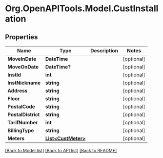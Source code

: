 # Org.OpenAPITools.Model.CustInstallation

## Properties

Name | Type | Description | Notes
------------ | ------------- | ------------- | -------------
**MoveInDate** | **DateTime** |  | [optional] 
**MoveOnDate** | **DateTime?** |  | [optional] 
**InstId** | **int** |  | [optional] 
**InstNickname** | **string** |  | [optional] 
**Address** | **string** |  | [optional] 
**Floor** | **string** |  | [optional] 
**PostalCode** | **string** |  | [optional] 
**PostalDistrict** | **string** |  | [optional] 
**TarifNumber** | **int** |  | [optional] 
**BillingType** | **string** |  | [optional] 
**Meters** | [**List&lt;CustMeter&gt;**](CustMeter.md) |  | [optional] 

[[Back to Model list]](../README.md#documentation-for-models) [[Back to API list]](../README.md#documentation-for-api-endpoints) [[Back to README]](../README.md)

